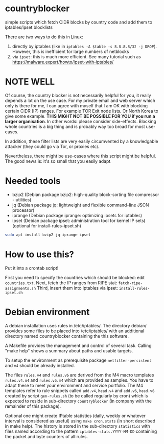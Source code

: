 # countryblocker
simple scripts which fetch CIDR blocks by country code and add them to iptables/ipset blocklists

There are two ways to do this in Linux:

  1. directly by iptables (like in ``iptables -A $table -s 8.8.8.8/32 -j DROP``). However, this is inefficient for large numbers of netblocks
  2. via ``ipset``: this is much more efficient. See many tutorial such as https://malware.expert/howto/ipset-with-iptables/

# **NOTE WELL**

Of course, the country blocker is not necessarily helpful for you, it really depends a lot on the use case.
For my private email and web server which only is there for me, I can agree with myself that I am OK with blocking certain CIDR (IP) ranges.
For example TOR Exit node lists. Or North Korea to give some example. **THIS MIGHT NOT BE POSSIBLE FOR YOU if you run a larger organisation**. 
In other words: please consider side-effects. Blocking whole countries is a big thing and is probably way too broad for most use-cases.

In addition, these filter lists are very easily circumvented by a knowledgable attacker (they could go via Tor, or proxies etc).

Nevertheless, there might be use-cases where this script might be helpful. The good news is: it's so small that you easily adapt.

# Needed tools

 - bzip2 (Debian package bzip2: high-quality block-sorting file compressor - utilities)
 - jq (Debian package jq: lightweight and flexible command-line JSON processor)
 - iprange (Debian package iprange: optimizing ipsets for iptables)
 - ipset (Debian package ipset: administration tool for kernel IP sets)
   (optional for install-rules-ipset.sh)

```bash
sudo apt install bzip2 jq iprange ipset
```

# How to use this?

Put it into a crontab script!

First you need to specify the countries which should be blocked: edit ``countries.txt``.
Next, fetch the IP ranges from RIPE stat: ``fetch-ripe-assignments.sh``
Third, insert them into iptables via ipset: ``install-rules-ipset.sh``


# Debian environment

A debian installation uses rules in /etc/iptables/. The directory debian/ provides some files to be placed into /etc/iptables/ with an additional directory named countryblocker containing the this software.

A Makefile provides the management and control of several task.
Calling "make help" shows a summary about paths and usable targets.

To setup the environment as prerequisite package ``netfilter-persistent`` and ``m4`` should be already installed.

The files ``rules.v4`` and ``rules.v6`` are derived from the M4 macro templates ``rules.v4.m4`` and ``rules.v6.m4`` which are
provided as samples. You have to adapt these to meet your environment and service portfolio.
The M4 templates refer to rule snippets called ``add.v4``, ``head.v4`` and ``add.v6``, ``head.v6`` created by script ``gen-rules.sh`` (to be called regularly by cron) which is expected to reside in sub-directory ``countryblocker`` (in company with the remainder of this package).

Optional one might create IPtable statistics (daily, weekly or whatever interval is considered as useful) using `make cron.stats` (in short described in make help). The history is stored in the sub-directory ``statistics`` with files named according to the pattern ``iptables-stats.YYYY-MM-DD`` containing the packet and byte counters of all rules.



